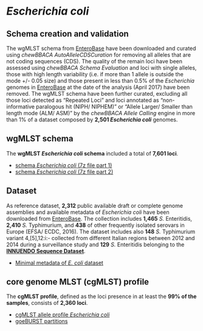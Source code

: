 # *Escherichia coli*
## Schema creation and validation
The wgMLST schema from [EnteroBase](https://enterobase.warwick.ac.uk/species/ecoli/download_data) have been downloaded and curated using *chewBBACA AutoAlleleCDSCuration* for removing all alleles that are not coding sequences (CDS). The quality of the remain loci have been assessed using *chewBBACA Schema Evaluation* and loci with single alleles, those with high length variability (i.e. if more than 1 allele is outside the mode +/- 0.05 size) and those present in less than 0.5% of the *Escherichia* genomes in [EnteroBase](https://enterobase.warwick.ac.uk/species/index/ecoli) at the date of the analysis (April 2017) have been removed. The wgMLST schema have been further curated, excluding all those loci detected as “Repeated Loci” and loci annotated as “non-informative paralogous hit (NIPH/ NIPHEM)” or “Allele Larger/ Smaller than length mode (ALM/ ASM)” by the *chewBBACA Allele Calling* engine in more than 1% of a dataset composed by **2,501 *Escherichia coli*** genomes.

## wgMLST schema
The **wgMLST *Escherichia coli* schema** included a total of **7,601 loci**. 

* [schema *Escherichia coli* (7z file part 1)](https://drive.google.com/file/d/1NvphfcSoUyrX4qnyxjnPTv1lrBVHpK5R/view?usp=sharing)
* [schema *Escherichia coli* (7z file part 2)](https://drive.google.com/file/d/1b-tCodCZclnt2_TpAPYgQh_bYVGOUtCf/view?usp=sharing) 

## Dataset
As reference dataset, **2,312** public available draft or complete genome assemblies and available metadata of *Escherichia coli* have been downloaded from [EnteroBase](https://enterobase.warwick.ac.uk/species/index/ecoli). The collection includes **1,465** *S.* Enteritidis, **2,410** *S.* Typhimurium, and **438** of other frequently isolated serovars in Europe (EFSA/ ECDC, 2016). The dataset includes also **148** *S.* Typhimurium variant 4,[5],12:i:- collected from different Italian regions between 2012 and 2014 during a surveillance study and  **129** *S.* Enteritidis belonging to the **[INNUENDO Sequence Dataset](https://docs.google.com/viewer?a=v&pid=sites&srcid=ZGVmYXVsdGRvbWFpbnxpbm51ZW5kb2NvbnxneDo2YmYyOGU0MjE4ZGJiMmQ0)**.

* [Minimal metadata of *E. coli* dataset]()

## core genome MLST (cgMLST) profile
The **cgMLST profile**, defined as the loci presence in at least the **99% of the samples**, consists of **2,360 loci**.

* [cgMLST allele profile *Escherichia coli*](https://drive.google.com/file/d/1x-IkL508WRiNWSVNEKZlgkqUjP-Prjso/view?usp=sharing)
* [goeBURST partitions](https://drive.google.com/file/d/1QumrQ1R2ulBaQTkM2Z9Ii16764G1HvQq/view?usp=sharing)
